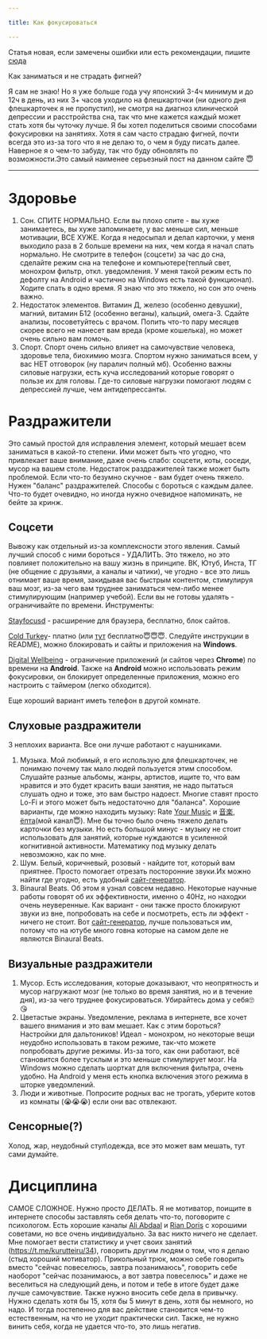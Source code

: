```yaml
---

title: Как фокусироваться

---
```


Статья новая, если замечены ошибки или есть рекомендации, пишите [сюда](https://t.me/neongooru)



Как заниматься и не страдать фигней?

Я сам не знаю! Но я уже больше года учу японский 3-4ч минимум и до 12ч в день, из них 3+ часов уходило на флешкарточки (ни одного дня флешкарточек я не пропустил), не смотря на диагноз клинической депрессии и расстройства сна, так что мне кажется каждый может стать хотя бы чуточку лучше. Я бы хотел поделиться своими способами  фокусировки на занятиях. Хотя я сам часто страдаю фигней, почти всегда это из-за того что я не делаю то, о чем я буду писать далее. Наверное я о чем-то забуду, так что буду обновлять по возможности.Это самый наименее серьезный пост на данном сайте :innocent:

-----

 



# Здоровье

1. Сон. СПИТЕ НОРМАЛЬНО. Если вы плохо спите - вы хуже занимаетесь, вы хуже запоминаете, у вас меньше сил, меньше мотивации, ВСЕ ХУЖЕ. Когда я недосыпал и делал карточки, у меня выходило раза в 2 больше времени на них, чем когда я начал спать нормально. Не смотрите в телефон (соцсети) за час до сна, сделайте режим сна на телефоне и компьютере(теплый свет, монохром фильтр, откл. уведомления. У меня такой режим есть по дефолту на Android и частично на Windows есть такой функционал). Ходите спать в одно время. Я знаю что это тяжело, но сон это очень важно.
2. Недостаток элементов. Витамин Д, железо (особенно девушки), магний, витамин Б12 (особенно веганы), кальций, омега-3. Сдайте анализы, посоветуйтесь с врачом. Попить что-то пару месяцев скорее всего не нанесет вам вреда (кроме кошелька), но может очень сильно вам помочь.
3. Спорт. Спорт очень сильно влияет на самочувствие человека, здоровье тела, биохимию мозга. Спортом нужно заниматься всем, у вас НЕТ отговорок (ну паралич полный мб). Особенно важны силовые нагрузки, есть куча исследований которые говорят о пользе их для головы. Где-то силовые нагрузки помогают людям с депрессией лучше, чем антидепрессанты. 

# Раздражители

Это самый простой для исправления элемент, который мешает всем заниматься в какой-то степени. Ими может быть что угодно, что привлекает ваше внимание, даже очень слабо: соцсети, коты, соседи, мусор на вашем столе. Недостаток раздражителей также может быть проблемой. Если что-то безумно скучное - вам будет очень тяжело. Нужен "баланс" раздражителей. Способы с бороться с каждым далее. Что-то будет очевидно, но иногда нужно очевидное напоминать, не бейте за кринж.

## Соцсети 

Вывожу как отдельный из-за комплексности этого явления. Самый лучший способ с ними бороться - УДАЛИТЬ. Это тяжело, но это повлияет положительно на вашу жизнь в принципе. ВК, Ютуб, Инста, ТГ (не общение с друзьями, а каналы и чатики), че угодно - все это лишь отнимает ваше время, закидывая вас быстрым контентом, стимулируя ваш мозг, из-за чего вам труднее заниматься чем-либо менее стимулирующим (например учебой). Если вы не готовы удалять - ограничивайте по времени. Инструменты: 
 
[Stayfocusd](https://www.stayfocusd.com/) - расширение для браузера, бесплатно, блок сайтов.

[Cold Turkey](https://getcoldturkey.com/)- платно (или [тут](https://drive.google.com/file/d/1Tlk9WFRdzKKRhWBaLU-5eG_Q3RLVJEM2/view?usp=drive_link) бесплатно:innocent::innocent::innocent:. Следуйте инструкции в README), можно блокировать и сайты и приложения на **Windows**.

[Digital Wellbeing](https://play.google.com/store/apps/details?id=com.google.android.apps.wellbeing&hl=en&gl=US) - ограничение приложений (и сайтов через **Chrome**) по времени на **Android**. Также на **Android** можно использовать режим фокусировки, он блокирует определенные приложения, можно его настроить с таймером (легко обходится).

Еще хороший вариант иметь телефон в другой комнате.

## Слуховые раздражители 

3 неплохих варианта. Все они лучше работают с наушниками.
1. Музыка. Мой любимый, я его использую для флешкарточек, не понимаю почему так мало людей пользуется этим способом. Слушайте разные альбомы, жанры, артистов, ищите то, что вам нравится и это будет красить ваши занятия, не надо пытаться слушать одно и тоже, это вам быстро надоест. Многие ставят просто Lo-Fi  и этого может быть недостаточно для "баланса".  Хорошие варианты, где можно находить музыку: Rate [Your Music](https://rateyourmusic.com/) и [音楽, ёпта](https://t.me/ongaku_epta)(мой канал😇). Мне бы точно было очень тяжело делать карточки без музыки. Но есть большой минус - музыку не стоит использовать для занятий, которые нуждаются в усиленной когнитивной активности. Математику под музыку делать невозможно, как по мне. 
2. Шум. Белый, коричневый, розовый - найдите тот, который вам приятнее. Просто помогает отрезать посторонние звуки.Их можно найти где угодно, есть удобный [сайт-генератор](https://mynoise.net/NoiseMachines/whiteNoiseGenerator.php).
3. Binaural Beats. Об этом я узнал совсем недавно. Некоторые научные работы говорят об их эффективности, именно о 40Hz, но находки очень неуверенные. Как вариант - они также просто блокируют звуки из вне, попробовать на себе и посмотреть, есть ли эффект - ничего не стоит. Вот [сайт-генератор](https://mynoise.net/NoiseMachines/binauralBrainwaveGenerator.php), лучше пользоваться им, потому что на ютубе много говна которые на самом деле не являются Binaural Beats.

## Визуальные раздражители
1. Мусор. Есть исследования, которые доказывают, что неопрятность и мусор нагружают мозг (не только во время занятия, но и в течение дня), из-за чего труднее фокусироваться. Убирайтесь дома у себя🙄😘
2. Цветастые экраны. Уведомление, реклама в интернете, все хочет вашего внимания и это вам мешает. Как с этим бороться? Настройки для дальтоников! Идеал - монохром, но некоторые вещи неудобно использовать в таком режиме, так-что можете попробовать другие режимы. Из-за того, как они работают, всё становится более тусклым и это меньше стимулирует мозг. На Windows можно сделать шорткат для включения фильтра, очень удобно. На Android у меня есть кнопка включения этого режима в шторке уведомлений.
3. Люди и животные. Попросите родных вас не трогать, уберите котов из комнаты (😭😭😭) если они вас отвлекают. 

## Сенсорные(?)
Холод, жар, неудобный стул\одежда, все это может вам мешать, тут сами думайте.

# Дисциплина

САМОЕ СЛОЖНОЕ. Нужно просто ДЕЛАТЬ. Я не мотиватор, поищите в интернете способы заставлять себя делать что-то, поговорите с психологом. Есть хорошие каналы [Ali Abdaal](https://www.youtube.com/@aliabdaal) и [Rian Doris](https://www.youtube.com/@riandoris) с хорошими советами, но все очень индивидуально. За вас никто ничего не сделает. Мне помогает вести статистику и учет своих занятий (https://t.me/kurutteiru/34), говорить другим людям о том, что я делаю (стыд хороший мотиватор). Прикольный трюк, можно себе говорить вместо "сейчас повеселюсь, завтра позанимаюсь", говорить себе наоборот "сейчас позанимаюсь, а вот завтра повеселюсь" и даже не веселиться на следующий день, и потом и тебе в итоге будет даже лучше самочувствие. 
Также нужно вносить себе дела в привычку. Нужно сделать хотя бы 15, хотя бы 5 минут в день, хотя бы немного, но надо. И тогда постепенно для вас действие становится чем-то естественным, на что не уходит практически сил. 
Также, не нужно винить себя, когда не удается что-то, это лишь негатив.